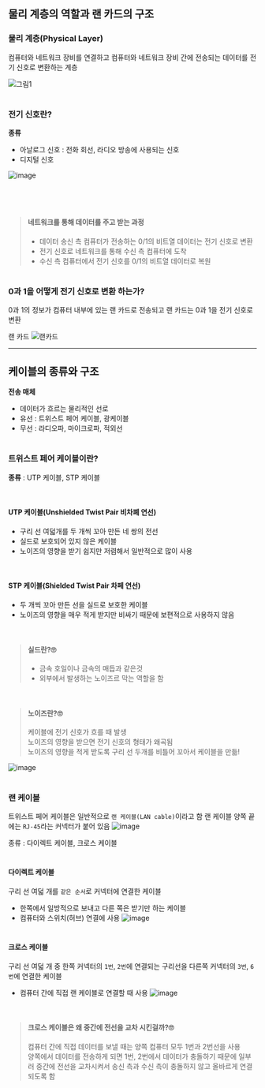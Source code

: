 ## 물리 계층의 역할과 랜 카드의 구조
### 물리 계층(Physical Layer)
컴퓨터와 네트워크 장비를 연결하고 컴퓨터와 네트워크 장비 간에 전송되는 데이터를 전기 신호로 변환하는 계층       

![그림1](https://user-images.githubusercontent.com/44824456/149896995-da366649-f957-4f3c-8c55-13989a7ebe4b.png)

#

### 전기 신호란?
**종류**
- 아날로그 신호 : 전화 회선, 라디오 방송에 사용되는 신호
- 디지털 신호    

![image](https://user-images.githubusercontent.com/44824456/149887383-ddeb2eee-38c9-4f71-94eb-004264422c5d.png)

# 

<br />

> #### 네트워크를 통해 데이터를 주고 받는 과정
> - 데이터 송신 측 컴퓨터가 전송하는 0/1의 비트열 데이터는 전기 신호로 변환
> - 전기 신호로 네트워크를 통해 수신 측 컴퓨터에 도착
> - 수신 측 컴퓨터에서 전기 신호를 0/1의 비트열 데이터로 복원


# 

### 0과 1을 어떻게 전기 신호로 변환 하는가?
0과 1의 정보가 컴퓨터 내부에 있는 랜 카드로 전송되고 랜 카드는 0과 1을 전기 신호로 변환

랜 카드
![랜카드](https://user-images.githubusercontent.com/44824456/149888292-cef07e96-cb52-4722-aec5-3081ff9af8ef.png)

----
## 케이블의 종류와 구조
**전송 매체**
- 데이터가 흐르는 물리적인 선로
- 유선 : 트위스트 페어 케이블, 광케이블
- 무선 : 라디오파, 마이크로파, 적외선

#

### 트위스트 페어 케이블이란?
**종류** : UTP 케이블, STP 케이블

<br />

#### UTP 케이블(Unshielded Twist Pair 비차폐 연선)
- 구리 선 여덟개를 두 개씩 꼬아 만든 네 쌍의 전선
- 실드로 보호되어 있지 않은 케이블
- 노이즈의 영향을 받기 쉽지만 저렴해서 일반적으로 많이 사용

<br />

#### STP 케이블(Shielded Twist Pair 차페 연선)
- 두 개씩 꼬아 만든 선을 실드로 보호한 케이블
- 노이즈의 영향을 매우 적게 받지만 비싸기 때문에 보편적으로 사용하지 않음


<br />

> #### 실드란?🙄    
> - 금속 호일이나 금속의 매듭과 같은것
> - 외부에서 발생하는 노이즈르 막는 역할을 함

<br />

> #### 노이즈란?🙄    
> 케이블에 전기 신호가 흐를 때 발생     
> 노이즈의 영향을 받으면 전기 신호의 형태가 왜곡됨    
> 노이즈의 영향을 적게 받도록 구리 선 두개를 비틀어 꼬아서 케이블을 만듦!


![image](https://user-images.githubusercontent.com/44824456/149893040-dacce977-0010-43d0-b1d9-90411a3c327d.png)

#

### 랜 케이블
트위스트 페어 케이블은 일반적으로 `랜 케이블(LAN cable)`이라고 함
랜 케이블 양쪽 끝에는 `RJ-45`라는 커넥터가 붙어 있음
![image](https://user-images.githubusercontent.com/44824456/149894455-88c7bfb5-6047-4dfd-a4ab-63b928d1d9af.png)

종류 : 다이렉트 케이블, 크로스 케이블

#

#### 다이렉트 케이블
구리 선 여덟 개를 `같은 순서`로 커넥터에 연결한 케이블
- 한쪽에서 일방적으로 보내고 다른 쪽은 받기만 하는 케이블
- 컴퓨터와 스위치(허브) 연결에 사용
![image](https://user-images.githubusercontent.com/44824456/149894269-77339f3a-3dde-4733-b78b-297b5aef0a94.png)

#

#### 크로스 케이블
구리 선 여덟 개 중 한쪽 커넥터의 `1번`, `2번`에 연결되는 구리선을 다른쪽 커넥터의 `3번`, `6번`에 연결한 케이블
- 컴퓨터 간에 직접 랜 케이블로 연결할 때 사용
![image](https://user-images.githubusercontent.com/44824456/149894780-6a16a8b9-eb19-4f8b-b00e-f73dd2ac3801.png)

<br />

> #### 크로스 케이블은 왜 중간에 전선을 교차 시킨걸까?🙄    
> 컴퓨터 간에 직접 데이터를 보낼 때는 양쪽 컴퓨터 모두 1번과 2번선을 사용    
> 양쪽에서 데이터를 전송하게 되면 1번, 2번에서 데이터가 충돌하기 때문에 일부러 중간에 전선을 교차시켜서 송신 측과 수신 측이 충돌하지 않고 올바르게 연결되도록 함
